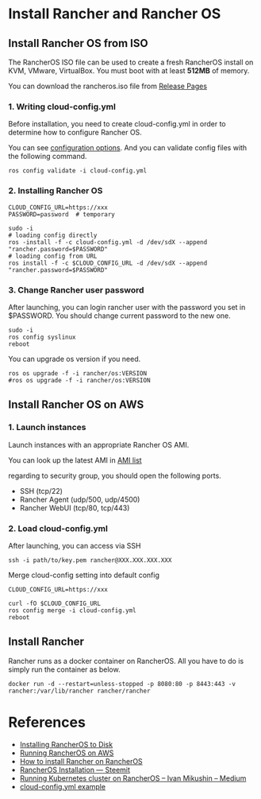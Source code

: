 # Install Rancher and Rancher OS

## Install Rancher OS from ISO
The RancherOS ISO file can be used to create a fresh RancherOS install on KVM, VMware, VirtualBox. You must boot with at least **512MB** of memory.

You can download the rancheros.iso file from [Release Pages](https://github.com/rancher/os/releases/)

### 1. Writing cloud-config.yml
Before installation, you need to create cloud-config.yml in order to determine how to configure Rancher OS.

You can see [configuration options](https://rancher.com/docs/os/v1.x/en/installation/configuration/ssh-keys/).
And you can validate config files with the following command.
```
ros config validate -i cloud-config.yml
```

### 2. Installing Rancher OS
```
CLOUD_CONFIG_URL=https://xxx
PASSWORD=password  # temporary

sudo -i
# loading config directly
ros -install -f -c cloud-config.yml -d /dev/sdX --append "rancher.password=$PASSWORD"
# loading config from URL
ros install -f -c $CLOUD_CONFIG_URL -d /dev/sdX --append "rancher.password=$PASSWORD"
```
### 3. Change Rancher user password
After launching, you can login rancher user with the password you set in $PASSWORD.
You should change current password to the new one.
```
sudo -i
ros config syslinux
reboot
```

You can upgrade os version if you need.
```
ros os upgrade -f -i rancher/os:VERSION
#ros os upgrade -f -i rancher/os:VERSION
```
## Install Rancher OS on AWS
### 1. Launch instances
Launch instances with an appropriate Rancher OS AMI.

You can look up the latest AMI in [AMI list](https://github.com/rancher/os/blob/master/README.md#amazon)

regarding to security group, you should open the following ports.

* SSH (tcp/22)
* Rancher Agent (udp/500, udp/4500)
* Rancher WebUI (tcp/80, tcp/443)

### 2. Load cloud-config.yml
After launching, you can access via SSH
```
ssh -i path/to/key.pem rancher@XXX.XXX.XXX.XXX
```

Merge cloud-config setting into default config
```
CLOUD_CONFIG_URL=https://xxx

curl -fO $CLOUD_CONFIG_URL
ros config merge -i cloud-config.yml
reboot
```

## Install Rancher
Rancher runs as a docker container on RancherOS. All you have to do is simply run the container as below.
```
docker run -d --restart=unless-stopped -p 8080:80 -p 8443:443 -v rancher:/var/lib/rancher rancher/rancher
```

# References
* [Installing RancherOS to Disk](https://rancher.com/docs/os/v1.2/en/running-rancheros/server/install-to-disk/)
* [Running RancherOS on AWS](https://rancher.com/docs/os/v1.2/en/running-rancheros/cloud/aws/)
* [How to install Rancher on RancherOS](https://ramsada.io/blog/static/how-to-install-rancher-on-rancher-os/index.html)
* [RancherOS Installation — Steemit](https://steemit.com/rancheros/@ynoot/rancheros-installation)
* [Running Kubernetes cluster on RancherOS – Ivan Mikushin – Medium](https://medium.com/@imikushin/running-kubernetes-cluster-on-rancheros-b2bd1308eb6d)
* [cloud-config.yml example](https://gist.github.com/janeczku/2baa0db0b89913999eb05ddb6f343f9a)
